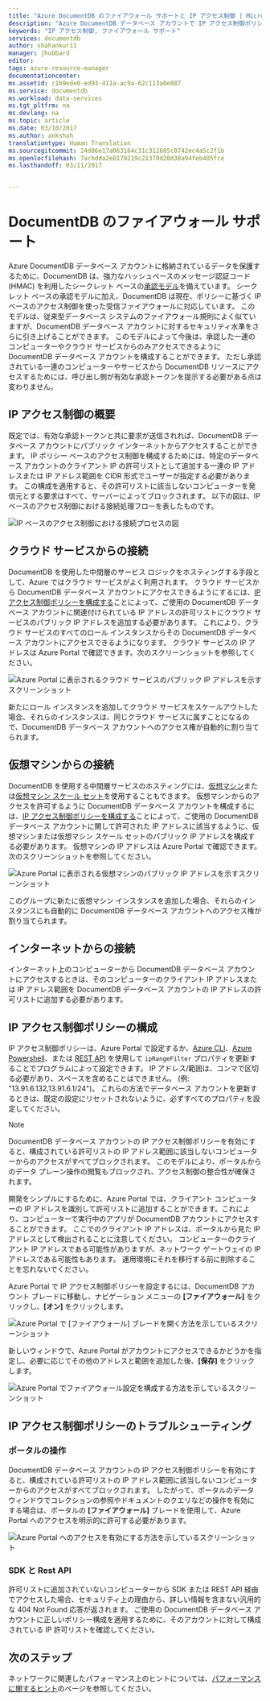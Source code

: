 ```yaml
---
title: "Azure DocumentDB のファイアウォール サポートと IP アクセス制御 | Microsoft Docs"
description: "Azure DocumentDB データベース アカウントで IP アクセス制御ポリシーを使用したファイアウォールを実現する方法について説明します。"
keywords: "IP アクセス制御, ファイアウォール サポート"
services: documentdb
author: shahankur11
manager: jhubbard
editor: 
tags: azure-resource-manager
documentationcenter: 
ms.assetid: c1b9ede0-ed93-411a-ac9a-62c113a8e887
ms.service: documentdb
ms.workload: data-services
ms.tgt_pltfrm: na
ms.devlang: na
ms.topic: article
ms.date: 03/10/2017
ms.author: ankshah
translationtype: Human Translation
ms.sourcegitcommit: 24d86e17a063164c31c312685c0742ec4a5c2f1b
ms.openlocfilehash: 7acbdda2e8179219c21370d20d30a94feb405fce
ms.lasthandoff: 03/11/2017


---
```

# <a name="documentdb-firewall-support"></a>DocumentDB のファイアウォール サポート
Azure DocumentDB データベース アカウントに格納されているデータを保護するために、DocumentDB は、強力なハッシュベースのメッセージ認証コード (HMAC) を利用したシークレット ベースの[承認モデル](https://msdn.microsoft.com/library/azure/dn783368.aspx)を備えています。 シークレット ベースの承認モデルに加え、DocumentDB は現在、ポリシーに基づく IP ベースのアクセス制御を使った受信ファイアウォールに対応しています。 このモデルは、従来型データベース システムのファイアウォール規則によく似ていますが、DocumentDB データベース アカウントに対するセキュリティ水準をさらに引き上げることができます。 このモデルによって今後は、承認した一連のコンピューターやクラウド サービスからのみアクセスできるように DocumentDB データベース アカウントを構成することができます。 ただし承認されている一連のコンピューターやサービスから DocumentDB リソースにアクセスするためには、呼び出し側が有効な承認トークンを提示する必要がある点は変わりません。

## <a name="ip-access-control-overview"></a>IP アクセス制御の概要
既定では、有効な承認トークンと共に要求が送信されれば、DocumentDB データベース アカウントにパブリック インターネットからアクセスすることができます。 IP ポリシー ベースのアクセス制御を構成するためには、特定のデータベース アカウントのクライアント IP の許可リストとして追加する一連の IP アドレスまたは IP アドレス範囲を CIDR 形式でユーザーが指定する必要があります。 この構成を適用すると、その許可リストに該当しないコンピューターを発信元とする要求はすべて、サーバーによってブロックされます。  以下の図は、IP ベースのアクセス制御における接続処理フローを表したものです。

![IP ベースのアクセス制御における接続プロセスの図](./media/documentdb-firewall-support/documentdb-firewall-support-flow.png)

## <a name="connections-from-cloud-services"></a>クラウド サービスからの接続
DocumentDB を使用した中間層のサービス ロジックをホスティングする手段として、Azure ではクラウド サービスがよく利用されます。 クラウド サービスから DocumentDB データベース アカウントにアクセスできるようにするには、[IP アクセス制御ポリシーを構成する](#configure-ip-policy)ことによって、ご使用の DocumentDB データベース アカウントに関連付けられている IP アドレスの許可リストにクラウド サービスのパブリック IP アドレスを追加する必要があります。  これにより、クラウド サービスのすべてのロール インスタンスからその DocumentDB データベース アカウントにアクセスできるようになります。 クラウド サービスの IP アドレスは Azure Portal で確認できます。次のスクリーンショットを参照してください。

![Azure Portal に表示されるクラウド サービスのパブリック IP アドレスを示すスクリーンショット](./media/documentdb-firewall-support/documentdb-public-ip-addresses.png)

新たにロール インスタンスを追加してクラウド サービスをスケールアウトした場合、それらのインスタンスは、同じクラウド サービスに属すことになるので、DocumentDB データベース アカウントへのアクセス権が自動的に割り当てられます。

## <a name="connections-from-virtual-machines"></a>仮想マシンからの接続
DocumentDB を使用する中間層サービスのホスティングには、[仮想マシン](https://azure.microsoft.com/services/virtual-machines/)または[仮想マシン スケール セット](../virtual-machine-scale-sets/virtual-machine-scale-sets-overview.md)を使用することもできます。  仮想マシンからのアクセスを許可するように DocumentDB データベース アカウントを構成するには、[IP アクセス制御ポリシーを構成する](#configure-ip-policy)ことによって、ご使用の DocumentDB データベース アカウントに関して許可された IP アドレスに該当するように、仮想マシンまたは仮想マシン スケール セットのパブリック IP アドレスを構成する必要があります。 仮想マシンの IP アドレスは Azure Portal で確認できます。次のスクリーンショットを参照してください。

![Azure Portal に表示される仮想マシンのパブリック IP アドレスを示すスクリーンショット](./media/documentdb-firewall-support/documentdb-public-ip-addresses-dns.png)

このグループに新たに仮想マシン インスタンスを追加した場合、それらのインスタンスにも自動的に DocumentDB データベース アカウントへのアクセス権が割り当てられます。

## <a name="connections-from-the-internet"></a>インターネットからの接続
インターネット上のコンピューターから DocumentDB データベース アカウントにアクセスするときは、そのコンピューターのクライアント IP アドレスまたは IP アドレス範囲を DocumentDB データベース アカウントの IP アドレスの許可リストに追加する必要があります。 

## <a id="configure-ip-policy"></a> IP アクセス制御ポリシーの構成
IP アクセス制御ポリシーは、Azure Portal で設定するか、[Azure CLI](documentdb-automation-resource-manager-cli.md)、[Azure Powershell](documentdb-manage-account-with-powershell.md)、または [REST API](https://msdn.microsoft.com/library/azure/dn781481.aspx) を使用して `ipRangeFilter` プロパティを更新することでプログラムによって設定できます。 IP アドレス/範囲は、コンマで区切る必要があり、スペースを含めることはできません。 (例: "13.91.6.132,13.91.6.1/24")。 これらの方法でデータベース アカウントを更新するときは、既定の設定にリセットされないように、必ずすべてのプロパティを設定してください。

> [!NOTE]
> DocumentDB データベース アカウントの IP アクセス制御ポリシーを有効にすると、構成されている許可リストの IP アドレス範囲に該当しないコンピューターからのアクセスがすべてブロックされます。 このモデルにより、ポータルからのデータ プレーン操作の閲覧もブロックされ、アクセス制御の整合性が確保されます。

開発をシンプルにするために、Azure Portal では、クライアント コンピューターの IP アドレスを識別して許可リストに追加することができます。これにより、コンピューターで実行中のアプリが DocumentDB アカウントにアクセスすることができます。 ここでのクライアント IP アドレスは、ポータルから見た IP アドレスとして検出されることに注意してください。 コンピューターのクライアント IP アドレスである可能性がありますが、ネットワーク ゲートウェイの IP アドレスである可能性もあります。 運用環境にそれを移行する前に削除することを忘れないでください。

Azure Portal で IP アクセス制御ポリシーを設定するには、DocumentDB アカウント ブレードに移動し、ナビゲーション メニューの **[ファイアウォール]** をクリックし、**[オン]** をクリックします。 

![Azure Portal で [ファイアウォール] ブレードを開く方法を示しているスクリーンショット](./media/documentdb-firewall-support/documentdb-azure-portal-firewall.png)

新しいウィンドウで、Azure Portal がアカウントにアクセスできるかどうかを指定し、必要に応じてその他のアドレスと範囲を追加した後、**[保存]** をクリックします。  

![Azure Portal でファイアウォール設定を構成する方法を示しているスクリーンショット](./media/documentdb-firewall-support/documentdb-azure-portal-firewall-configure.png)

## <a name="troubleshooting-the-ip-access-control-policy"></a>IP アクセス制御ポリシーのトラブルシューティング
### <a name="portal-operations"></a>ポータルの操作
DocumentDB データベース アカウントの IP アクセス制御ポリシーを有効にすると、構成されている許可リストの IP アドレス範囲に該当しないコンピューターからのアクセスがすべてブロックされます。 したがって、ポータルのデータ ウィンドウでコレクションの参照やドキュメントのクエリなどの操作を有効にする場合は、ポータルの **[ファイアウォール]** ブレードを使用して、Azure Portal へのアクセスを明示的に許可する必要があります。 

![Azure Portal へのアクセスを有効にする方法を示しているスクリーンショット](./media/documentdb-firewall-support/documentdb-azure-portal-access-firewall.png)

### <a name="sdk--rest-api"></a>SDK と Rest API
許可リストに追加されていないコンピューターから SDK または REST API 経由でアクセスした場合、セキュリティ上の理由から、詳しい情報を含まない汎用的な 404 Not Found 応答が返されます。 ご使用の DocumentDB データベース アカウントに正しいポリシー構成を適用するために、そのアカウントに対して構成されている IP 許可リストを確認してください。

## <a name="next-steps"></a>次のステップ
ネットワークに関連したパフォーマンス上のヒントについては、[パフォーマンスに関するヒント](documentdb-performance-tips.md)のページを参照してください。


